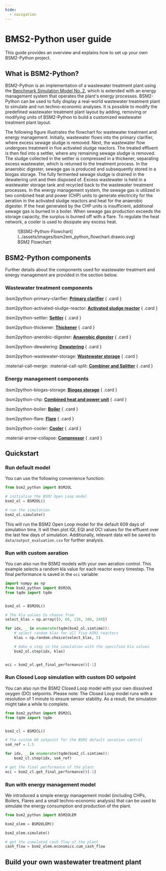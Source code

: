 ```yaml
---
hide:
  - navigation
---
```


# BMS2-Python user guide

This guide provides an overview and explains how to set up your own BSM2-Python project.


## What is BSM2-Python?

BSM2-Python is an implementation of a wastewater treatment plant using the [Benchmark Simulation Model No. 2],
which is extended with an energy management system that operates the plant's energy processes. BSM2-Python can be used to
fully display a real-world wastewater treatment plant to simulate and run techno-economic analyses. It is possible to
modify the predefined wastewater treatment plant layout by adding, removing or modifying units of BSM2-Python to build a
customized wastewater treatment plant layout.

The following figure illustrates the flowchart for wastewater treatment and energy management.
Initially, wastewater flows into the primary clarifier, where excess sewage sludge is removed. Next, the wastewater flow
undergoes treatment in five activated sludge reactors. The treated effluent is then fed into a settler, where any
remaining sewage sludge is removed.
The sludge collected in the settler is compressed in a thickener, separating excess wastewater, which is returned to the
treatment process. In the anaerobic digester, sewage gas is produced and subsequently stored in a biogas storage.
The fully fermented sewage sludge is drained in the dewatering unit and then disposed of. Excess wastewater is held in a wastewater storage tank and recycled back to the wastewater treatment processes.
In the energy management system, the sewage gas is utilized in two combined heat and power (CHP) units to generate
electricity for the aeration in the activated sludge reactors and heat for the anaerobic digester. If the heat generated
by the CHP units is insufficient, additional sewage gas is burned in a boiler. When sewage gas production exceeds the
storage capacity, the surplus is burned off with a flare. To regulate the heat network, a cooler is used to
dissipate any excess heat.

<figure markdown="span">
  ![BSM2-Python-Flowchart](../assets/images/bsm2em_python_flowchart.drawio.svg)
  <figcaption>BSM2 Flowchart</figcaption>
</figure>


## BSM2-Python components

Further details about the components used for wastewater treatment and energy management are provided in the section below.

### Wastewater treatment components

<div class="grid" markdown>

:bsm2python-primary-clarifier: __[Primary clarifier](/user_guide/wwt_components/primary_clarifier)__
{ .card }

:bsm2python-activated-sludge-reactor: __[Activated sludge reactor](/user_guide/wwt_components/activated_sludge_reactor)__
{ .card }

:bsm2python-settler: __[Settler](/user_guide/wwt_components/settler)__
{ .card }

:bsm2python-thickener: __[Thickener](/user_guide/wwt_components/thickener)__
{ .card }

:bsm2python-anerobic-digester: __[Anaerobic digester](/user_guide/wwt_components/anaerobic_digester)__
{ .card }

:bsm2python-dewatering: __[Dewatering](/user_guide/wwt_components/dewatering)__
{ .card }

:bsm2python-wastewater-storage: __[Wastewater storage](/user_guide/wwt_components/wastewater_storage)__
{ .card }

:material-call-merge: :material-call-split: __[Combiner and Splitter](/user_guide/wwt_components/combiner_and_splitter)__
{ .card }
</div>


### Energy management components

<div class="grid" markdown>

:bsm2python-biogas-storage: __[Biogas storage](/user_guide/em_components/biogas_storage)__
{ .card }

:bsm2python-chp: __[Combined heat and power unit](/user_guide/em_components/chp)__
{ .card }

:bsm2python-boiler: __[Boiler](/user_guide/em_components/boiler)__
{ .card }

:bsm2python-flare: __[Flare](/user_guide/em_components/flare)__
{ .card }

:bsm2python-cooler: __[Cooler](/user_guide/em_components/cooler)__
{ .card }

:material-arrow-collapse: __[Compressor](/user_guide/em_components/compressor)__
{ .card }
</div>


## Quickstart

### Run default model

You can use the following convenience function:

```python
from bsm2_python import BSM2OL

# initialise the BSM2 Open Loop model
bsm2_ol = BSM2OL()

# run the simulation
bsm2_ol.simulate()
```

This will run the BSM2 Open Loop model for the default 609 days of simulation time.
It will then plot IQI, EQI and OCI values for the effluent over the last few days of simulation.
Additionally, relevant data will be saved to `data/output_evaluation.csv` for further analysis.

### Run with custom aeration

You can also run the BSM2 models with your own aeration control.
This example selects a random kla value for each reactor every timestep.
The final performance is saved in the `oci` variable:

```python
import numpy as np
from bsm2_python import BSM2OL
from tqdm import tqdm


bsm2_ol = BSM2OL()

# The kla values to choose from
select_klas = np.array([0, 60, 120, 180, 240])

for idx, _ in enumerate(tqdm(bsm2_ol.simtime)):
    # select random klas for all five ASM1 reactors
    klas = np.random.choice(select_klas, 5)

    # make a step in the simulation with the specified kla values
    bsm2_ol.step(idx, klas)


oci = bsm2_ol.get_final_performance()[-1]
```

### Run Closed Loop simulation with custom DO setpoint
You can also run the BSM2 Closed Loop model with your own dissolved oxygen (DO) setpoints.
Please note: The Closed Loop model runs with a resolution of 1 minute to ensure sensor stability. 
As a result, the simulation might take a while to complete.

```python
from bsm2_python import BSM2CL
from tqdm import tqdm


bsm2_cl = BSM2CL()

# The custom DO setpoint for the BSM2 default aeration control
so4_ref = 1.5

for idx, _ in enumerate(tqdm(bsm2_cl.simtime)):
    bsm2_cl.step(idx, so4_ref)

# get the final performance of the plant
oci = bsm2_cl.get_final_performance()[-1]
```

### Run with energy management model
We introduced a simple energy management model (including CHPs, Boilers, Flares and a small techno-economic analysis)
that can be used to simulate the energy consumption and production of the plant.

```python
from bsm2_python import BSM2OLEM

bsm2_olem = BSM2OLEM()

bsm2_olem.simulate()

# get the cumulated cash flow of the plant
cash_flow = bsm2_olem.economics.cum_cash_flow
```


## Build your own wastewater treatment plant


[Benchmark Simulation Model No. 2]: https://iwaponline.com/ebooks/book-pdf/650794/wio9781780401171.pdf
